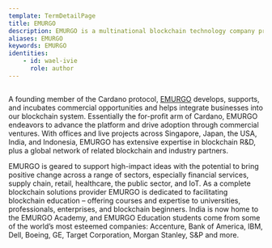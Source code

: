 ```yaml
---
template: TermDetailPage
title: EMURGO
description: EMURGO is a multinational blockchain technology company providing solutions for developers, startups, enterprises, and governments. 
aliases: EMURGO
keywords: EMURGO
identities: 
    - id: wael-ivie
      role: author
---
```

##

A founding member of the Cardano protocol, [EMURGO](https://emurgo.io/) develops, supports, and incubates commercial opportunities and helps integrate businesses into our blockchain system. Essentially the for-profit arm of Cardano, EMURGO endeavors to advance the platform and drive adoption through commercial ventures. With offices and live projects across Singapore, Japan, the USA, India, and Indonesia, EMURGO has extensive expertise in blockchain R&D, plus a global network of related blockchain and industry partners.

EMURGO is geared to support high-impact ideas with the potential to bring positive change across a range of sectors, especially financial services, supply chain, retail, healthcare, the public sector, and IoT. As a complete blockchain solutions provider EMURGO is dedicated to facilitating blockchain education – offering courses and expertise to universities, professionals, enterprises, and blockchain beginners. India is now home to the EMURGO Academy, and EMURGO Education students come from some of the world’s most esteemed companies: Accenture, Bank of America, IBM, Dell, Boeing, GE, Target Corporation, Morgan Stanley, S&P and more.